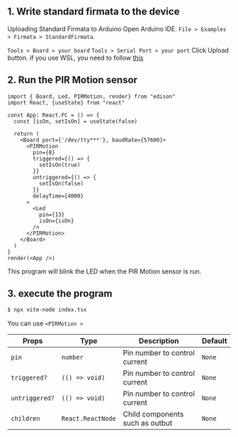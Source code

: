 
## 1. Write standard firmata to the device
Uploading Standard Firmata to Arduino
Open Arduino IDE.
`File > Examples > Firmata > StandardFirmata`.

`Tools > Board > your board`
`Tools > Serial Port > your port`
Click Upload button. if you use WSL, you need to follow [this](/docs/Getting%20Started/How%20to%20WSL.md)

## 2. Run the PIR Motion sensor

```tsx title="index.tsx"
import { Board, Led, PIRMotion, render} from "edison"
import React, {useState} from "react"

const App: React.FC = () => {
  const [isOn, setIsOn] = useState(false)

  return (
    <Board port={'/dev/tty***'}, baudRate={57600}> 
      <PIRMotion
        pin={8}
        triggered={() => {
          setIsOn(true)
        }}
        untriggered={() => {
          setIsOn(false)
        }}
        delayTime={4000}
      >
        <Led
          pin={13}
          isOn={isOn}
        />
      </PIRMotion>
    </Board>
  )
}
render(<App />)
```
This program will blink the LED when the PIR Motion sensor is run.


## 3. execute the program
```bash
$ npx vite-node index.tsx 
```

You can use `<PIRMotion >`

| Props | Type   | Description      | Default |
|-----------|--------|-----------------------|---------|
| `pin`      | `number`  | Pin number to control current     | `None` |
| `triggered?`      | `(() => void)`  | Pin number to control current     | `None` |
| `untriggered?`      | `(() => void)`  | Pin number to control current     | `None` |
| `children`      | `React.ReactNode`  | Child components such as outbut     | `None` |


